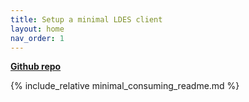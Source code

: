 ```yaml
---
title: Setup a minimal LDES client
layout: home
nav_order: 1
---
```


<b>[Github repo](https://github.com/Informatievlaanderen/VSDS-Onboarding-Example/tree/main/minimal-client)</b>

{% include_relative  minimal_consuming_readme.md %}